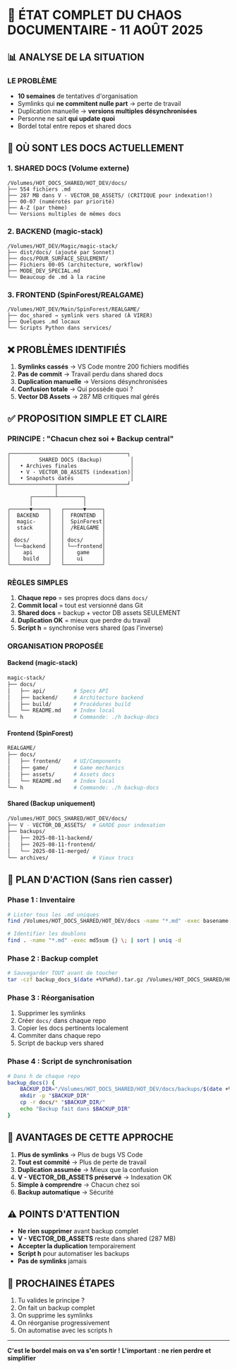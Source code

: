 # 🔴 ÉTAT COMPLET DU CHAOS DOCUMENTAIRE - 11 AOÛT 2025

## 📊 ANALYSE DE LA SITUATION

### LE PROBLÈME
- **10 semaines** de tentatives d'organisation
- Symlinks qui **ne commitent nulle part** → perte de travail
- Duplication manuelle → **versions multiples désynchronisées**
- Personne ne sait **qui update quoi**
- Bordel total entre repos et shared docs

## 📍 OÙ SONT LES DOCS ACTUELLEMENT

### 1. SHARED DOCS (Volume externe)
```
/Volumes/HOT_DOCS_SHARED/HOT_DEV/docs/
├── 554 fichiers .md
├── 287 MB dans V - VECTOR_DB_ASSETS/ (CRITIQUE pour indexation!)
├── 00-07 (numérotés par priorité)
├── A-Z (par thème)
└── Versions multiples de mêmes docs
```

### 2. BACKEND (magic-stack)
```
/Volumes/HOT_DEV/Magic/magic-stack/
├── dist/docs/ (ajouté par Sonnet)
├── docs/POUR_SURFACE_SEULEMENT/
├── Fichiers 00-05 (architecture, workflow)
├── MODE_DEV_SPECIAL.md
└── Beaucoup de .md à la racine
```

### 3. FRONTEND (SpinForest/REALGAME)
```
/Volumes/HOT_DEV/Main/SpinForest/REALGAME/
├── doc_shared → symlink vers shared (À VIRER)
├── Quelques .md locaux
└── Scripts Python dans services/
```

## ❌ PROBLÈMES IDENTIFIÉS

1. **Symlinks cassés** → VS Code montre 200 fichiers modifiés
2. **Pas de commit** → Travail perdu dans shared docs
3. **Duplication manuelle** → Versions désynchronisées
4. **Confusion totale** → Qui possède quoi ?
5. **Vector DB Assets** → 287 MB critiques mal gérés

## ✅ PROPOSITION SIMPLE ET CLAIRE

### PRINCIPE : "Chacun chez soi + Backup central"

```
┌─────────────────────────────────────┐
│         SHARED DOCS (Backup)         │
│   • Archives finales                 │
│   • V - VECTOR_DB_ASSETS (indexation)│
│   • Snapshots datés                  │
└──────────────┬──────────────────────┘
               │
       ┌───────┴────────┐
       │                │
┌──────▼─────┐   ┌──────▼─────┐
│  BACKEND   │   │  FRONTEND  │
│  magic-    │   │  SpinForest│
│  stack     │   │  /REALGAME │
│            │   │            │
│ docs/      │   │ docs/      │
│ └──backend │   │ └──frontend│
│    api     │   │    game    │
│    build   │   │    ui      │
└────────────┘   └────────────┘
```

### RÈGLES SIMPLES

1. **Chaque repo** = ses propres docs dans `docs/`
2. **Commit local** = tout est versionné dans Git
3. **Shared docs** = backup + vector DB assets SEULEMENT
4. **Duplication OK** = mieux que perdre du travail
5. **Script h** = synchronise vers shared (pas l'inverse)

### ORGANISATION PROPOSÉE

#### Backend (magic-stack)
```bash
magic-stack/
├── docs/
│   ├── api/         # Specs API
│   ├── backend/     # Architecture backend
│   ├── build/       # Procédures build
│   └── README.md    # Index local
└── h                # Commande: ./h backup-docs
```

#### Frontend (SpinForest)
```bash
REALGAME/
├── docs/
│   ├── frontend/    # UI/Components
│   ├── game/        # Game mechanics
│   ├── assets/      # Assets docs
│   └── README.md    # Index local
└── h                # Commande: ./h backup-docs
```

#### Shared (Backup uniquement)
```bash
/Volumes/HOT_DOCS_SHARED/HOT_DEV/docs/
├── V - VECTOR_DB_ASSETS/  # GARDÉ pour indexation
├── backups/
│   ├── 2025-08-11-backend/
│   ├── 2025-08-11-frontend/
│   └── 2025-08-11-merged/
└── archives/              # Vieux trucs
```

## 🔧 PLAN D'ACTION (Sans rien casser)

### Phase 1 : Inventaire
```bash
# Lister tous les .md uniques
find /Volumes/HOT_DOCS_SHARED/HOT_DEV/docs -name "*.md" -exec basename {} \; | sort -u > all_docs.txt

# Identifier les doublons
find . -name "*.md" -exec md5sum {} \; | sort | uniq -d
```

### Phase 2 : Backup complet
```bash
# Sauvegarder TOUT avant de toucher
tar -czf backup_docs_$(date +%Y%m%d).tar.gz /Volumes/HOT_DOCS_SHARED/HOT_DEV/docs
```

### Phase 3 : Réorganisation
1. Supprimer les symlinks
2. Créer `docs/` dans chaque repo
3. Copier les docs pertinents localement
4. Commiter dans chaque repo
5. Script de backup vers shared

### Phase 4 : Script de synchronisation
```bash
# Dans h de chaque repo
backup_docs() {
    BACKUP_DIR="/Volumes/HOT_DOCS_SHARED/HOT_DEV/docs/backups/$(date +%Y-%m-%d)-$(basename $PWD)"
    mkdir -p "$BACKUP_DIR"
    cp -r docs/* "$BACKUP_DIR/"
    echo "Backup fait dans $BACKUP_DIR"
}
```

## 📝 AVANTAGES DE CETTE APPROCHE

1. **Plus de symlinks** → Plus de bugs VS Code
2. **Tout est commité** → Plus de perte de travail
3. **Duplication assumée** → Mieux que la confusion
4. **V - VECTOR_DB_ASSETS préservé** → Indexation OK
5. **Simple à comprendre** → Chacun chez soi
6. **Backup automatique** → Sécurité

## ⚠️ POINTS D'ATTENTION

- **Ne rien supprimer** avant backup complet
- **V - VECTOR_DB_ASSETS** reste dans shared (287 MB)
- **Accepter la duplication** temporairement
- **Script h** pour automatiser les backups
- **Pas de symlinks** jamais

## 🎯 PROCHAINES ÉTAPES

1. Tu valides le principe ?
2. On fait un backup complet
3. On supprime les symlinks
4. On réorganise progressivement
5. On automatise avec les scripts h

---
**C'est le bordel mais on va s'en sortir !**
**L'important : ne rien perdre et simplifier**

